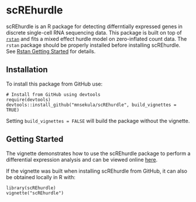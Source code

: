 # scREhurdle

scREhurdle is an R package for detecting differntially expressed genes in discrete single-cell RNA sequencing data. This package is built on top of [`rstan`](https://mc-stan.org/users/interfaces/rstan) and fits a mixed effect hurdle model on zero-inflated count data. The `rstan` package should be properly
installed before installing scREhurdle. See [Rstan Getting Started](https://github.com/stan-dev/rstan/wiki/RStan-Getting-Started) for details.

## Installation
To install this package from GitHub use:
```{r, warning=FALSE}
# Install from GitHub using devtools
require(devtools)
devtools::install_github("mnsekula/scREhurdle", build_vignettes = TRUE)
```
Setting `build_vignettes = FALSE` will build the package without the vignette.

## Getting Started
The vignette demonstrates how to use the scREhurdle package to perform a differential expression analysis and can be viewed online [here](http://htmlpreview.github.io/?https://github.com/mnsekula/scREhurdle/blob/master/scREhurdle.html).

If the vignette was built when installing scREhurdle from GitHub, it can also be obtained locally in R with:

```{r, warning=FALSE}
library(scREhurdle)
vignette("scREhurdle")
```


